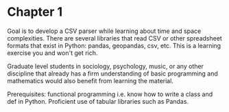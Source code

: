 # Chapter 1

Goal is to develop a CSV parser while learning about time and space complexities. There are several libraries that read CSV or other spreadsheet formats that exist in Python: pandas, geopandas, csv, etc. This is a learning exercise you and won't get rich.

Graduate level students in sociology, psychology, music, or any other discipline that already has a firm understanding of basic programming and mathematics would also benefit from learning the material.

Prerequisites: functional programming i.e. know how to write a class and def in Python. Proficient use of tabular libraries such as Pandas.
